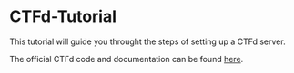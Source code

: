 # CTFd-Tutorial

This tutorial will guide you throught the steps of setting up a CTFd server.

The official CTFd code and documentation can be found [here](https://github.com/CTFd/CTFd).
